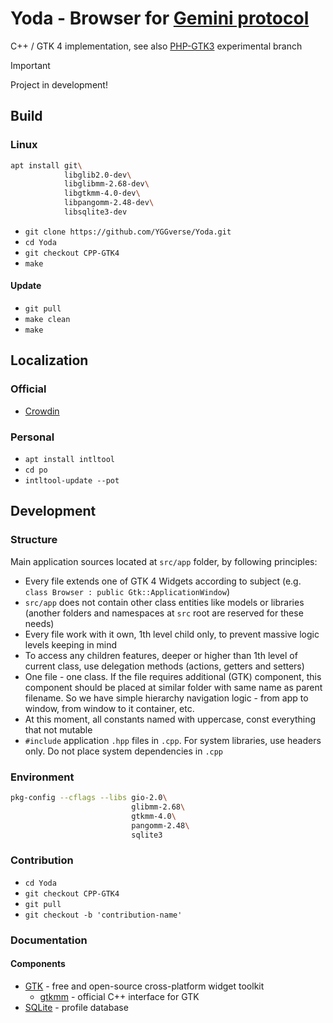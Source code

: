 # Yoda - Browser for [Gemini protocol](https://geminiprotocol.net)

C++ / GTK 4 implementation, see also [PHP-GTK3](https://github.com/YGGverse/Yoda/tree/PHP-GTK3) experimental branch

> [!IMPORTANT]
> Project in development!
>

## Build

### Linux

``` bash
apt install git\
            libglib2.0-dev\
            libglibmm-2.68-dev\
            libgtkmm-4.0-dev\
            libpangomm-2.48-dev\
            libsqlite3-dev
```

* `git clone https://github.com/YGGverse/Yoda.git`
* `cd Yoda`
* `git checkout CPP-GTK4`
* `make`

#### Update

* `git pull`
* `make clean`
* `make`

## Localization

### Official

 * [Crowdin](https://crowdin.com/project/yoda-browser)

### Personal

* `apt install intltool`
* `cd po`
* `intltool-update --pot`

## Development

### Structure

Main application sources located at `src/app` folder, by following principles:

* Every file extends one of GTK 4 Widgets according to subject (e.g. `class Browser : public Gtk::ApplicationWindow`)
* `src/app` does not contain other class entities like models or libraries (another folders and namespaces at `src` root are reserved for these needs)
* Every file work with it own, 1th level child only, to prevent massive logic levels keeping in mind
* To access any children features, deeper or higher than 1th level of current class, use delegation methods (actions, getters and setters)
* One file - one class. If the file requires additional (GTK) component, this component should be placed at similar folder with same name as parent filename. So we have simple hierarchy navigation logic - from app to window, from window to it container, etc.
* At this moment, all constants named with uppercase, const everything that not mutable
* `#include` application `.hpp` files in `.cpp`. For system libraries, use headers only. Do not place system dependencies in `.cpp`

### Environment

``` bash
pkg-config --cflags --libs gio-2.0\
                           glibmm-2.68\
                           gtkmm-4.0\
                           pangomm-2.48\
                           sqlite3
```

### Contribution

* `cd Yoda`
* `git checkout CPP-GTK4`
* `git pull`
* `git checkout -b 'contribution-name'`

### Documentation

#### Components

* [GTK](https://gtk.org) - free and open-source cross-platform widget toolkit
  * [gtkmm](https://gtkmm.org) - official C++ interface for GTK
* [SQLite](https://sqlite.org) - profile database